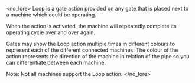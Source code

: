 <no_lore>
Loop is a gate action provided on any gate that is placed next to a machine which could be operating.

When the action is activated, the machine will repeatedly complete its operating cycle over and over again.

Gates may show the Loop action multiple times in different colours to represent each of the different connected machines.
The colour of the action represents the direction of the machine in relation of the pipe so you can differentiate between each machine.

Note: Not all machines support the Loop action.
</no_lore>